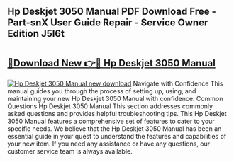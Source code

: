 ## Hp Deskjet 3050 Manual PDF Download Free - Part-snX User Guide Repair - Service Owner Edition J5l6t

# <h2><a href="http://bc16641.oget.top/?id=Hp+Deskjet+3050+Manual">🔗Download New 👉🔴 Hp Deskjet 3050 Manual</a></h2>

[![Hp Deskjet 3050 Manual new download](https://i.imgur.com/5g1atiW.png)](http://bc16641.oget.top/?id=Hp+Deskjet+3050+Manual)
Navigate with Confidence This manual guides you through the process of setting up, using, and maintaining your new Hp Deskjet 3050 Manual with confidence. Common Questions Hp Deskjet 3050 Manual This section addresses commonly asked questions and provides helpful troubleshooting tips. This Hp Deskjet 3050 Manual features a comprehensive set of features to cater to your specific needs. We believe that the Hp Deskjet 3050 Manual has been an essential guide in your quest to understand the features and capabilities of your new item. If you need any assistance or have any questions, our customer service team is always available.
